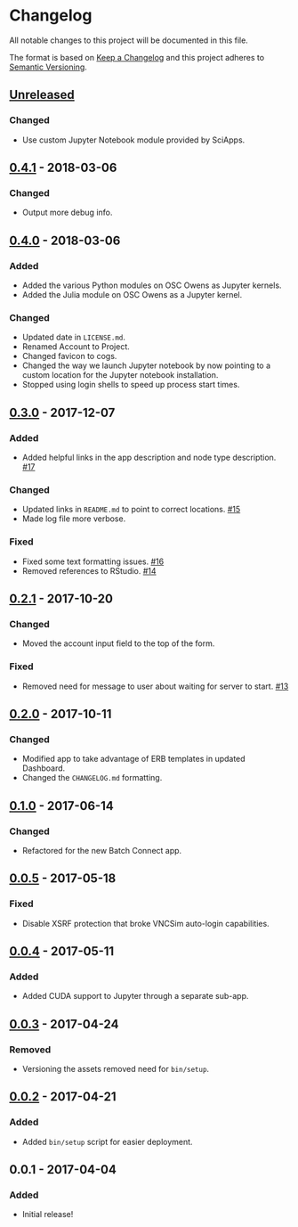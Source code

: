 # Changelog
All notable changes to this project will be documented in this file.

The format is based on [Keep a Changelog](http://keepachangelog.com/en/1.0.0/)
and this project adheres to [Semantic Versioning](http://semver.org/spec/v2.0.0.html).

## [Unreleased]
### Changed
- Use custom Jupyter Notebook module provided by SciApps.

## [0.4.1] - 2018-03-06
### Changed
- Output more debug info.

## [0.4.0] - 2018-03-06
### Added
- Added the various Python modules on OSC Owens as Jupyter kernels.
- Added the Julia module on OSC Owens as a Jupyter kernel.

### Changed
- Updated date in `LICENSE.md`.
- Renamed Account to Project.
- Changed favicon to cogs.
- Changed the way we launch Jupyter notebook by now pointing to a custom
  location for the Jupyter notebook installation.
- Stopped using login shells to speed up process start times.

## [0.3.0] - 2017-12-07
### Added
- Added helpful links in the app description and node type description.
  [#17](https://github.com/OSC/bc_osc_jupyter/issues/17)

### Changed
- Updated links in `README.md` to point to correct locations.
  [#15](https://github.com/OSC/bc_osc_jupyter/issues/15)
- Made log file more verbose.

### Fixed
- Fixed some text formatting issues.
  [#16](https://github.com/OSC/bc_osc_jupyter/issues/16)
- Removed references to RStudio.
  [#14](https://github.com/OSC/bc_osc_jupyter/issues/14)

## [0.2.1] - 2017-10-20
### Changed
- Moved the account input field to the top of the form.

### Fixed
- Removed need for message to user about waiting for server to start.
  [#13](https://github.com/OSC/bc_osc_jupyter/issues/13)

## [0.2.0] - 2017-10-11
### Changed
- Modified app to take advantage of ERB templates in updated Dashboard.
- Changed the `CHANGELOG.md` formatting.

## [0.1.0] - 2017-06-14
### Changed
- Refactored for the new Batch Connect app.

## [0.0.5] - 2017-05-18
### Fixed
- Disable XSRF protection that broke VNCSim auto-login capabilities.

## [0.0.4] - 2017-05-11
### Added
- Added CUDA support to Jupyter through a separate sub-app.

## [0.0.3] - 2017-04-24
### Removed
- Versioning the assets removed need for `bin/setup`.

## [0.0.2] - 2017-04-21
### Added
- Added `bin/setup` script for easier deployment.

## 0.0.1 - 2017-04-04
### Added
- Initial release!

[Unreleased]: https://github.com/OSC/bc_osc_jupyter/compare/v0.4.1...HEAD
[0.4.1]: https://github.com/OSC/bc_osc_jupyter/compare/v0.4.0...v0.4.1
[0.4.0]: https://github.com/OSC/bc_osc_jupyter/compare/v0.3.0...v0.4.0
[0.3.0]: https://github.com/OSC/bc_osc_jupyter/compare/v0.2.1...v0.3.0
[0.2.1]: https://github.com/OSC/bc_osc_jupyter/compare/v0.2.0...v0.2.1
[0.2.0]: https://github.com/OSC/bc_osc_jupyter/compare/v0.1.0...v0.2.0
[0.1.0]: https://github.com/OSC/bc_osc_jupyter/compare/v0.0.5...v0.1.0
[0.0.5]: https://github.com/OSC/bc_osc_jupyter/compare/v0.0.4...v0.0.5
[0.0.4]: https://github.com/OSC/bc_osc_jupyter/compare/v0.0.3...v0.0.4
[0.0.3]: https://github.com/OSC/bc_osc_jupyter/compare/v0.0.2...v0.0.3
[0.0.2]: https://github.com/OSC/bc_osc_jupyter/compare/v0.0.1...v0.0.2
